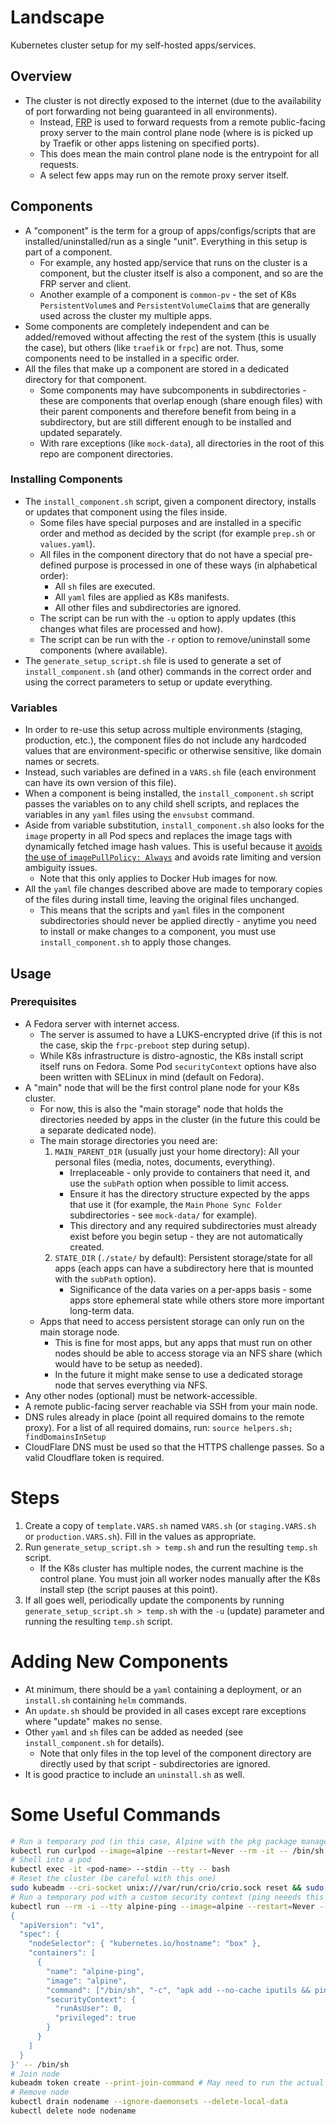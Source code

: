# Landscape

Kubernetes cluster setup for my self-hosted apps/services.

## Overview

- The cluster is not directly exposed to the internet (due to the availability of port forwarding not being guaranteed in all environments).
    - Instead, [FRP](https://github.com/fatedier/frp) is used to forward requests from a remote public-facing proxy server to the main control plane node (where is is picked up by Traefik or other apps listening on specified ports).
    - This does mean the main control plane node is the entrypoint for all requests.
    - A select few apps may run on the remote proxy server itself.

## Components

- A "component" is the term for a group of apps/configs/scripts that are installed/uninstalled/run as a single "unit". Everything in this setup is part of a component.
    - For example, any hosted app/service that runs on the cluster is a component, but the cluster itself is also a component, and so are the FRP server and client.
    - Another example of a component is `common-pv` - the set of K8s `PersistentVolume`s and `PersistentVolumeClaim`s that are generally used across the cluster my multiple apps.
- Some components are completely independent and can be added/removed without affecting the rest of the system (this is usually the case), but others (like `traefik` or `frpc`) are not. Thus, some components need to be installed in a specific order.
- All the files that make up a component are stored in a dedicated directory for that component.
    - Some components may have subcomponents in subdirectories - these are components that overlap enough (share enough files) with their parent components and therefore benefit from being in a subdirectory, but are still different enough to be installed and updated separately.
    - With rare exceptions (like `mock-data`), all directories in the root of this repo are component directories.

### Installing Components

- The `install_component.sh` script, given a component directory, installs or updates that component using the files inside.
    - Some files have special purposes and are installed in a specific order and method as decided by the script (for example `prep.sh` or `values.yaml`).
    - All files in the component directory that do not have a special pre-defined purpose is processed in one of these ways (in alphabetical order):
        - All `sh` files are executed.
        - All `yaml` files are applied as K8s manifests.
        - All other files and subdirectories are ignored.
    - The script can be run with the `-u` option to apply updates (this changes what files are processed and how).
    - The script can be run with the `-r` option to remove/uninstall some components (where available).
- The `generate_setup_script.sh` file is used to generate a set of `install_component.sh` (and other) commands in the correct order and using the correct parameters to setup or update everything.

### Variables

- In order to re-use this setup across multiple environments (staging, production, etc.), the component files do not include any hardcoded values that are environment-specific or otherwise sensitive, like domain names or secrets.
- Instead, such variables are defined in a `VARS.sh` file (each environment can have its own version of this file).
- When a component is being installed, the `install_component.sh` script passes the variables on to any child shell scripts, and replaces the variables in any `yaml` files using the `envsubst` command.
- Aside from variable substitution, `install_component.sh` also looks for the `image` property in all Pod specs and replaces the image tags with dynamically fetched image hash values. This is useful because it [avoids the use of `imagePullPolicy: Always`](https://kubernetes.io/docs/concepts/containers/images/#image-pull-policy) and avoids rate limiting and version ambiguity issues.
    - Note that this only applies to Docker Hub images for now.
- All the `yaml` file changes described above are made to temporary copies of the files during install time, leaving the original files unchanged.
  - This means that the scripts and `yaml` files in the component subdirectories should never be applied directly - anytime you need to install or make changes to a component, you must use `install_component.sh` to apply those changes.

## Usage

### Prerequisites

- A Fedora server with internet access.
    - The server is assumed to have a LUKS-encrypted drive (if this is not the case, skip the `frpc-preboot` step during setup).
    - While K8s infrastructure is distro-agnostic, the K8s install script itself runs on Fedora. Some Pod `securityContext` options have also been written with SELinux in mind (default on Fedora). 
- A "main" node that will be the first control plane node for your K8s cluster.
    - For now, this is also the "main storage" node that holds the directories needed by apps in the cluster (in the future this could be a separate dedicated node).
    - The main storage directories you need are:
        1. `MAIN_PARENT_DIR` (usually just your home directory): All your personal files (media, notes, documents, everything).
            - Irreplaceable - only provide to containers that need it, and use the `subPath` option when possible to limit access.
            - Ensure it has the directory structure expected by the apps that use it (for example, the `Main` `Phone Sync Folder` subdirectories - see `mock-data/` for example).
            - This directory and any required subdirectories must already exist before you begin setup - they are not automatically created.
        2. `STATE_DIR` (`./state/` by default): Persistent storage/state for all apps (each apps can have a subdirectory here that is mounted with the `subPath` option).
            - Significance of the data varies on a per-apps basis - some apps store ephemeral state while others store more important long-term data.
    - Apps that need to access persistent storage can only run on the main storage node.
        - This is fine for most apps, but any apps that must run on other nodes should be able to access storage via an NFS share (which would have to be setup as needed).
        - In the future it might make sense to use a dedicated storage node that serves everything via NFS.
- Any other nodes (optional) must be network-accessible.
- A remote public-facing server reachable via SSH from your main node.
- DNS rules already in place (point all required domains to the remote proxy). For a list of all required domains, run: `source helpers.sh; findDomainsInSetup`
- CloudFlare DNS must be used so that the HTTPS challenge passes. So a valid Cloudflare token is required.

# Steps

1. Create a copy of `template.VARS.sh` named `VARS.sh` (or `staging.VARS.sh` or `production.VARS.sh`). Fill in the values as appropriate.
2. Run `generate_setup_script.sh > temp.sh` and run the resulting `temp.sh` script.
    - If the K8s cluster has multiple nodes, the current machine is the control plane. You must join all worker nodes manually after the K8s install step (the script pauses at this point).
3. If all goes well, periodically update the components by running `generate_setup_script.sh > temp.sh` with the `-u` (update) parameter and running the resulting `temp.sh` script.

# Adding New Components

- At minimum, there should be a `yaml` containing a deployment, or an `install.sh` containing `helm` commands.
- An `update.sh` should be provided in all cases except rare exceptions where "update" makes no sense.
- Other `yaml` and `sh` files can be added as needed (see `install_component.sh` for details).
    - Note that only files in the top level of the component directory are directly used by that script - subdirectories are ignored.
- It is good practice to include an `uninstall.sh` as well.

# Some Useful Commands

```bash
# Run a temporary pod (in this case, Alpine with the pkg package manager)
kubectl run curlpod --image=alpine --restart=Never --rm -it -- /bin/sh # Then apk add --no-cache curl
# Shell into a pod
kubectl exec -it <pod-name> --stdin --tty -- bash
# Reset the cluster (be careful with this one)
sudo kubeadm --cri-socket unix:///var/run/crio/crio.sock reset && sudo rm -r /etc/cni/net.d
# Run a temporary pod with a custom security context (ping neeeds this for example as seen below)
kubectl run --rm -i --tty alpine-ping --image=alpine --restart=Never --overrides='
{
  "apiVersion": "v1",
  "spec": {
    "nodeSelector": { "kubernetes.io/hostname": "box" },
    "containers": [
      {
        "name": "alpine-ping",
        "image": "alpine",
        "command": ["/bin/sh", "-c", "apk add --no-cache iputils && ping -c 4 10.96.0.10"],
        "securityContext": {
          "runAsUser": 0,
          "privileged": true
        }
      }
    ]
  }
}' -- /bin/sh
# Join node
kubeadm token create --print-join-command # May need to run the actual join command with --cri-socket unix:///var/run/crio/crio.sock
# Remove node
kubectl drain nodename --ignore-daemonsets --delete-local-data
kubectl delete node nodename
```

<!--
TODO:
- The 'rollout restart' in the update scripts is unnecessary (if something in the config changes it should auto restart). Remove.
- The opodsync image is from some rando Docker repo. Either find a more trustworthy source or build it yourself.
-->
